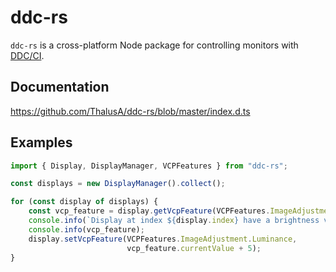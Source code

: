 # ddc-rs

`ddc-rs` is a cross-platform Node package for controlling monitors with
[DDC/CI](https://en.wikipedia.org/wiki/Display_Data_Channel).

## Documentation

https://github.com/ThalusA/ddc-rs/blob/master/index.d.ts

## Examples

```javascript
import { Display, DisplayManager, VCPFeatures } from "ddc-rs";

const displays = new DisplayManager().collect();

for (const display of displays) {
    const vcp_feature = display.getVcpFeature(VCPFeatures.ImageAdjustment.Luminance);
    console.info(`Display at index ${display.index} have a brightness value of`);
    console.info(vcp_feature);
    display.setVcpFeature(VCPFeatures.ImageAdjustment.Luminance,
                          vcp_feature.currentValue + 5);
}
```
